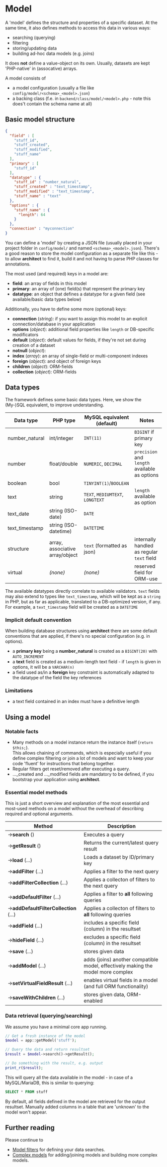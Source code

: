 # Model

A 'model' defines the structure and properties of a specific dataset.
At the same time, it also defines methods to access this data in various ways:
- searching (querying)
- filtering
- storing/updating data
- building ad-hoc data models (e.g. joins)

It does **not** define a value-object on its own. Usually, datasets are kept 'PHP-native' in (assocative) arrays.

A model consists of
- a model configuration (usually a file like `config/model/<schema>_<model>.json`)
- a backing class (f.e. in `backend/class/model/<model>.php` - note this does't contain the schema name at all)

## Basic model structure

~~~json
{
  "field" : [
    "stuff_id",
    "stuff_created",
    "stuff_modified",
    "stuff_name"
  ],
  "primary" : [
    "stuff_id"
  ],
  "datatype" : {
    "stuff_id" : "number_natural",
    "stuff_created" : "text_timestamp",
    "stuff_modified" : "text_timestamp",
    "stuff_name" : "text"
  },
  "options" : {
    "stuff_name" : {
      "length": 64
    }
  },
  "connection" : "myconnection"
}
~~~

You can define a 'model' by creating a JSON file (usually placed in your project folder in `config/model/` and named `<schema>_<model>.json`).
There's a good reason to store the model configuration as a separate file like this - to allow **architect** to find it, build it and not having to parse PHP classes for annotations.

The most used (and required) keys in a model are:
- **field**: an array of fields in this model
- **primary**: an array of (one) field(s) that represent the primary key
- **datatype**: an object that defines a datatype for a given field (see available/basic data types below)

Additionally, you have to define some more (optional) keys:
- **connection** (*string*): if you want to assign this model to an explicit connection/database in your application
- **options** (*object*): additional field properties like `length` or DB-specific modificators
- **default** (*object*): default values for fields, if they're not set during creation of a dataset
- **notnull** (*object*):
- **index** (*array*): an array of single-field or multi-component indexes
- **foreign** (*object*): and object of foreign keys
- **children** (*object*): ORM-fields
- **collection** (*object*): ORM-fields

## Data types

The framework defines some basic data types. Here, we show the (My-)SQL equivalent, to improve understanding.

|Data type      |PHP type         |MySQL equivalent (default)   | Notes     |
|---------      |--------         |--------------               |--------   |
|number_natural |int/integer      |`INT(11)`                    |`BIGINT` if primary key
|number         |float/double     |`NUMERIC`, `DECIMAL`         |`precision` and `length` available as options
|boolean        |bool             |`TINYINT(1)`/`BOOLEAN`       |
|text           |string           |`TEXT`, `MEDIUMTEXT`, `LONGTEXT` |`length` available as option
|text_date      |string (ISO-date)  |`DATE`
|text_timestamp |string (ISO-datetime)  |`DATETIME`
|structure      |array, associative array/object  |`text` (formatted as json)|internally handled as regular `text` field
|virtual        |*(none)*         |*(none)*|reserved field for ORM-use

The available datatypes directly correlate to available validators.
`text` fields may also extend to types like `text_timestamp`, which will
be kept as a `string` in PHP, but as far as applicable, translated to a DB-optimized version, if any.
For example, a `text_timestamp` field will be created as a `DATETIME`

### Implicit default convention

When building database structures using **architect** there are some default conventions that are applied, if there's no special configuration (e.g. in options).
- a **primary key** being a **number_natural** is created as a `BIGINT(20)` with `AUTO_INCREMENT`
- a **text** field is created as a medium-length text field - if `length` is given in options, it will be a `VARCHAR(n)`
- a field used as/in a **foreign** key constraint is automatically adapted to the datatype of the field the key references

### Limitations

-  a text field contained in an index must have a definitive length

## Using a model

### Notable facts

- Many methods on a model instance return the instance itself (`return $this;`).  
  This allows chaining of commands, which is especially useful if you define complex filtering or join a lot of models and want to keep your code 'fluent' for instructions that belong together.
- Regular filters get reset/removed after executing a query.
- ..._created and ..._modified fields are mandatory to be defined, if you bootstrap your application using **architect**.

### Essential model methods

This is just a short overview and explanation of the most essential and most-used methods on a model
without the overhead of describing required and optional arguments.

|Method|Description|
|------|-----------|
->**search** ()|Executes a query
->**getResult** ()|Returns the current/latest query result
->**load** (...)|Loads a dataset by ID/primary key
->**addFilter** (...)| Applies a filter to the next query
->**addFilterCollection** (...)| Applies a collecton of filters to the next query
->**addDefaultFilter** (...)| Applies a filter to **all** following queries
->**addDefaultFilterCollection** (...)| Applies a collecton of filters to **all** following queries
->**addField** (...)| includes a specific field (column) in the resultset
->**hideField** (...)| excludes a specific field (column) in the resultset
->**save** (...)| stores given data
->**addModel** (...)| adds (joins) another compatible model, effectively making the model more complex
->**setVirtualFieldResult** (...)| enables virtual fields in a model (and full ORM functionality)
->**saveWithChildren** (...)|stores given data, ORM-enabled

### Data retrieval (querying/searching)

We assume you have a minimal core app running.

~~~php
// Get a fresh instance of the model
$model = app::getModel('stuff');

// Query the data and return resultset
$result = $model->search()->getResult();

// Do something with the result, e.g. output
print_r($result);
~~~

This will query all the data available in the model - in case of a MySQL/MariaDB, this is similar to querying:
~~~sql
SELECT * FROM stuff
~~~
By default, all fields defined in the model are retrieved for the output resultset. Manually added columns in a table that are 'unknown' to the model won't appear.

## Further reading
Please continue to
- [Model filters](model/model_filters.md) for defining your data searches.
- [Complex models](model/complex_models.md) for adding/joining models and building more complex models.
